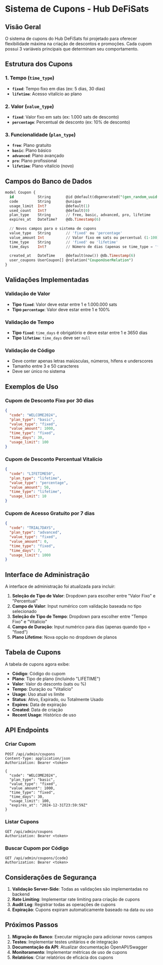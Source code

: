 # Sistema de Cupons - Hub DeFiSats

## Visão Geral

O sistema de cupons do Hub DeFiSats foi projetado para oferecer flexibilidade máxima na criação de descontos e promoções. Cada cupom possui 3 variáveis principais que determinam seu comportamento.

## Estrutura dos Cupons

### 1. **Tempo** (`time_type`)
- **`fixed`**: Tempo fixo em dias (ex: 5 dias, 30 dias)
- **`lifetime`**: Acesso vitalício ao plano

### 2. **Valor** (`value_type`)
- **`fixed`**: Valor fixo em sats (ex: 1.000 sats de desconto)
- **`percentage`**: Percentual de desconto (ex: 10% de desconto)

### 3. **Funcionalidade** (`plan_type`)
- **`free`**: Plano gratuito
- **`basic`**: Plano básico
- **`advanced`**: Plano avançado
- **`pro`**: Plano profissional
- **`lifetime`**: Plano vitalício (novo)

## Campos do Banco de Dados

```sql
model Coupon {
  id           String       @id @default(dbgenerated("(gen_random_uuid())::text"))
  code         String       @unique
  usage_limit  Int?         @default(1)
  used_count   Int?         @default(0)
  plan_type    String       // free, basic, advanced, pro, lifetime
  expires_at   DateTime?    @db.Timestamp(6)
  
  // Novos campos para o sistema de cupons
  value_type   String       // 'fixed' ou 'percentage'
  value_amount Int          // Valor fixo em sats ou percentual (1-100)
  time_type    String       // 'fixed' ou 'lifetime'
  time_days    Int?         // Número de dias (apenas se time_type = 'fixed')
  
  created_at   DateTime     @default(now()) @db.Timestamp(6)
  user_coupons UserCoupon[] @relation("CouponUserRelation")
}
```

## Validações Implementadas

### Validação de Valor
- **Tipo `fixed`**: Valor deve estar entre 1 e 1.000.000 sats
- **Tipo `percentage`**: Valor deve estar entre 1 e 100%

### Validação de Tempo
- **Tipo `fixed`**: `time_days` é obrigatório e deve estar entre 1 e 3650 dias
- **Tipo `lifetime`**: `time_days` deve ser `null`

### Validação de Código
- Deve conter apenas letras maiúsculas, números, hífens e underscores
- Tamanho entre 3 e 50 caracteres
- Deve ser único no sistema

## Exemplos de Uso

### Cupom de Desconto Fixo por 30 dias
```json
{
  "code": "WELCOME2024",
  "plan_type": "basic",
  "value_type": "fixed",
  "value_amount": 1000,
  "time_type": "fixed",
  "time_days": 30,
  "usage_limit": 100
}
```

### Cupom de Desconto Percentual Vitalício
```json
{
  "code": "LIFETIME50",
  "plan_type": "lifetime",
  "value_type": "percentage",
  "value_amount": 50,
  "time_type": "lifetime",
  "usage_limit": 10
}
```

### Cupom de Acesso Gratuito por 7 dias
```json
{
  "code": "TRIAL7DAYS",
  "plan_type": "advanced",
  "value_type": "fixed",
  "value_amount": 0,
  "time_type": "fixed",
  "time_days": 7,
  "usage_limit": 1000
}
```

## Interface de Administração

A interface de administração foi atualizada para incluir:

1. **Seleção de Tipo de Valor**: Dropdown para escolher entre "Valor Fixo" e "Percentual"
2. **Campo de Valor**: Input numérico com validação baseada no tipo selecionado
3. **Seleção de Tipo de Tempo**: Dropdown para escolher entre "Tempo Fixo" e "Vitalício"
4. **Campo de Duração**: Input numérico para dias (apenas quando tipo = "fixed")
5. **Plano Lifetime**: Nova opção no dropdown de planos

## Tabela de Cupons

A tabela de cupons agora exibe:
- **Código**: Código do cupom
- **Plano**: Tipo de plano (incluindo "LIFETIME")
- **Valor**: Valor do desconto (sats ou %)
- **Tempo**: Duração ou "Vitalício"
- **Usage**: Uso atual vs limite
- **Status**: Ativo, Expirado, ou Totalmente Usado
- **Expires**: Data de expiração
- **Created**: Data de criação
- **Recent Usage**: Histórico de uso

## API Endpoints

### Criar Cupom
```http
POST /api/admin/coupons
Content-Type: application/json
Authorization: Bearer <token>

{
  "code": "WELCOME2024",
  "plan_type": "basic",
  "value_type": "fixed",
  "value_amount": 1000,
  "time_type": "fixed",
  "time_days": 30,
  "usage_limit": 100,
  "expires_at": "2024-12-31T23:59:59Z"
}
```

### Listar Cupons
```http
GET /api/admin/coupons
Authorization: Bearer <token>
```

### Buscar Cupom por Código
```http
GET /api/admin/coupons/{code}
Authorization: Bearer <token>
```

## Considerações de Segurança

1. **Validação Server-Side**: Todas as validações são implementadas no backend
2. **Rate Limiting**: Implementar rate limiting para criação de cupons
3. **Audit Log**: Registrar todas as operações de cupons
4. **Expiração**: Cupons expiram automaticamente baseado na data ou uso

## Próximos Passos

1. **Migração do Banco**: Executar migração para adicionar novos campos
2. **Testes**: Implementar testes unitários e de integração
3. **Documentação da API**: Atualizar documentação OpenAPI/Swagger
4. **Monitoramento**: Implementar métricas de uso de cupons
5. **Relatórios**: Criar relatórios de eficácia dos cupons
